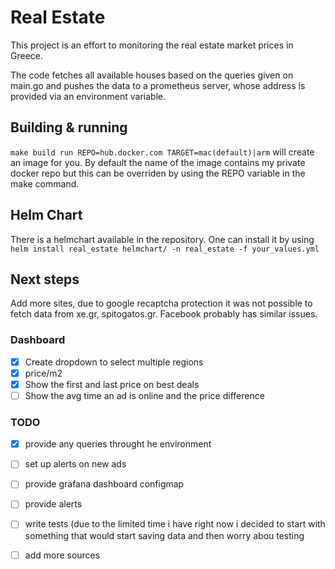 # Real Estate
This project is an effort to monitoring the real estate market prices in Greece.

The code fetches all available houses based on the queries given on main.go and pushes the data to a prometheus server, whose address is provided via an environment variable.

## Building & running
`make build run REPO=hub.docker.com TARGET=mac(default)|arm` will create an image for you. By default the name of the image contains my private docker repo but this can be overriden by using the REPO variable in the make command.

## Helm Chart
There is a helmchart available in the repository. One can install it by using `helm install real_estate helmchart/ -n real_estate -f your_values.yml`

## Next steps
Add more sites, due to google recaptcha protection it was not possible to fetch data from xe.gr, spitogatos.gr.
Facebook probably has similar issues.

### Dashboard
- [x] Create dropdown to select multiple regions
- [x] price/m2
- [x] Show the first and last price on best deals
- [ ] Show the avg time an ad is online and the price difference

### TODO
- [x] provide any queries throught he environment
- [ ] set up alerts on new ads
- [ ] provide grafana dashboard configmap 
- [ ] provide alerts
- [ ] write tests (due to the limited time i have right now i decided to start with something that would start saving data and then worry abou testing
- [ ] add more sources

